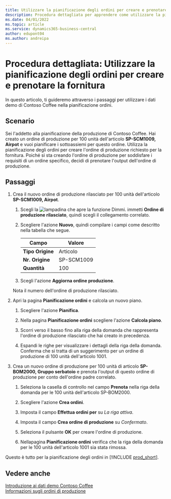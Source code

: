 ```yaml
---
title: Utilizzare la pianificazione degli ordini per creare e prenotare la fornitura
description: Procedura dettagliata per apprendere come utilizzare la pianificazione degli ordini per creare l'ordine di produzione richiesto per la fornitura in Business Central.
ms.date: 04/01/2022
ms.topic: article
ms.service: dynamics365-business-central
author: edupont04
ms.author: andreipa
---
```


# <a name="walkthrough-use-order-planning-to-create-and-reserve-supply"></a><a name="walkthrough-use-order-planning-to-create-and-reserve-supply"></a><a name="walkthrough-use-order-planning-to-create-and-reserve-supply"></a>Procedura dettagliata: Utilizzare la pianificazione degli ordini per creare e prenotare la fornitura

In questo articolo, ti guideremo attraverso i passaggi per utilizzare i dati demo di Contoso Coffee nella pianificazione ordini.

## <a name="scenario"></a><a name="scenario"></a><a name="scenario"></a>Scenario

Sei l'addetto alla pianificazione della produzione di Contoso Coffee. Hai creato un ordine di produzione per 100 unità dell'articolo **SP-SCM1009, Airpot** e vuoi pianificare i sottoassiemi per questo ordine. Utilizza la pianificazione degli ordini per creare l'ordine di produzione richiesto per la fornitura. Poiché si sta creando l'ordine di produzione per soddisfare i requisiti di un ordine specifico, decidi di prenotare l'output dell'ordine di produzione.  

## <a name="steps"></a><a name="steps"></a><a name="steps"></a>Passaggi

1. Crea il nuovo ordine di produzione rilasciato per 100 unità dell'articolo **SP-SCM1009, Airpot**.

    1. Scegli la ![lampadina che apre la funzione Dimmi.](../../media/ui-search/search_small.png "Dimmi cosa vuoi fare") immetti **Ordine di produzione rilasciato**, quindi scegli il collegamento correlato.  

    2. Scegliere l'azione **Nuovo**, quindi compilare i campi come descritto nella tabella che segue.  

        |Campo  |Valore  |
        |---------|---------|
        |**Tipo Origine** |Articolo|
        |**Nr. Origine** |SP-SCM1009|
        |**Quantità** |100|
    3. Scegli l'azione **Aggiorna ordine produzione**.  

    Nota il numero dell'ordine di produzione rilasciato.

2. Apri la pagina **Pianificazione ordini** e calcola un nuovo piano.

    1. Scegliere l'azione **Pianifica**.  

    2. Nella pagina **Pianificazione ordini** scegliere l'azione **Calcola piano**.  

    3. Scorri verso il basso fino alla riga della domanda che rappresenta l'ordine di produzione rilasciato che hai creato in precedenza.  

    4. Espandi le righe per visualizzare i dettagli della riga della domanda. Conferma che si tratta di un suggerimento per un ordine di produzione di 100 unità dell'articolo 1001.  

3. Crea un nuovo ordine di produzione per 100 unità di articolo **SP-BOM2000, Gruppo serbatoio** e prenota l'output di questo ordine di produzione per conto dell'ordine padre correlato.  

    1. Seleziona la casella di controllo nel campo **Prenota** nella riga della domanda per le 100 unità dell'articolo SP-BOM2000.

    2. Scegliere l'azione **Crea ordini**.  

    3. Imposta il campo **Effettua ordini per** su *La riga attiva*.  

    4. Imposta il campo **Crea ordine di produzione** su *Confermato*.

    5. Seleziona il pulsante **OK** per creare l'ordine di produzione.

    6. Nellapagina **Pianificazione ordini** verifica che la riga della domanda per le 100 unità dell'articolo 1001 sia stata rimossa.

Questo è tutto per la pianificazione degli ordini in [!INCLUDE [prod_short](../../includes/prod_short.md)].  

## <a name="see-also"></a><a name="see-also"></a><a name="see-also"></a>Vedere anche

[Introduzione ai dati demo Contoso Coffee](../contoso-coffee-intro.md)  
[Informazioni sugli ordini di produzione](../../production-about-production-orders.md)  
